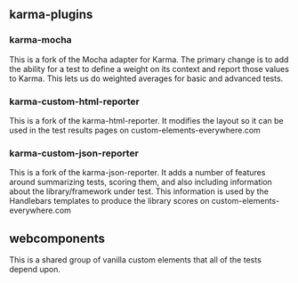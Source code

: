 ## karma-plugins

### karma-mocha

This is a fork of the Mocha adapter for Karma. The primary change is to add
the ability for a test to define a weight on its context and report those
values to Karma. This lets us do weighted averages for basic and advanced tests.

### karma-custom-html-reporter

This is a fork of the karma-html-reporter. It modifies the layout so it can be
used in the test results pages on custom-elements-everywhere.com

### karma-custom-json-reporter

This is a fork of the karma-json-reporter. It adds a number of features around
summarizing tests, scoring them, and also including information about the
library/framework under test. This information is used by the Handlebars
templates to produce the library scores on custom-elements-everywhere.com

## webcomponents

This is a shared group of vanilla custom elements that all of the tests depend
upon.
